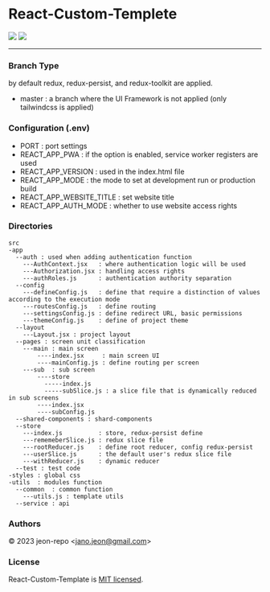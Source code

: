 # React-Custom-Templete


<img src="https://img.shields.io/badge/Author-jeon--repo-blue"> <img src="https://img.shields.io/badge/License-MIT-brightgreen">


---
### Branch Type
by default redux, redux-persist, and redux-toolkit are applied.
- master : a branch where the UI Framework is not applied (only tailwindcss is applied)

### Configuration (.env)
- PORT : port settings
- REACT_APP_PWA : if the option is enabled, service worker registers are used
- REACT_APP_VERSION : used in the index.html file
- REACT_APP_MODE : the mode to set at development run or production build
- REACT_APP_WEBSITE_TITLE : set website title
- REACT_APP_AUTH_MODE : whether to use website access rights

### Directories
```
src
-app
  --auth : used when adding authentication function
    ---AuthContext.jsx   : where authentication logic will be used
    ---Authorization.jsx : handling access rights
    ---authRoles.js      : authentication authority separation
  --config
    ---defineConfig.js   : define that require a distinction of values according to the execution mode
    ---routesConfig.js   : define routing
    ---settingsConfig.js : define redirect URL, basic permissions
    ---themeConfig.js    : define of project theme
  --layout
    ---Layout.jsx : project layout
  --pages : screen unit classification
    ---main : main screen
        ----index.jsx     : main screen UI
        ----mainConfig.js : define routing per screen
    ---sub  : sub screen
        ----store
          -----index.js
          -----subSlice.js : a slice file that is dynamically reduced in sub screens
        ----index.jsx
        ----subConfig.js
  --shared-components : shard-components
  --store
    ---index.js          : store, redux-persist define
    ---rememeberSlice.js : redux slice file
    ---rootReducer.js    : define root reducer, config redux-persist
    ---userSlice.js      : the default user's redux slice file
    ---withReducer.js    : dynamic reducer
  --test : test code
-styles : global css
-utils  : modules function
  --common  : common function
    ---utils.js : template utils
  --service : api
```

### Authors
© 2023 jeon-repo <<jano.jeon@gmail.com>>
### License
React-Custom-Template is [MIT licensed](https://github.com/jeon-repo/React-Custom-Template/blob/master/license.md).
